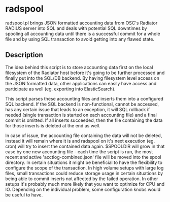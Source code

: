 # radspool
radspool.pl brings JSON formatted accounting data from OSC's Radiator RADIUS 
server into SQL and deals with potential SQL downtimes by spooling all 
accounting data until there is a successful commit for a whole file and by
using SQL transaction to avoid getting into any flawed state.

## Description
The idea behind this script is to store accounting data first on the local
filesystem of the Radiator host before it's going to be further processed and
finally put into the SQL/DB backend. By having filesystem level access on the
JSON formatted data, other applications can easily have access and participate
as well (eg. exporting into ElasticSearch).

This script parses these accounting files and inserts them into a configured
SQL backend. If the SQL backend is non-functional, cannot be accessed, has
any certain issue that leads to an exception, it will SQL rollback if needed
(single transaction is started on each accounting file) and a final commit is
omitted. If all inserts succeeded, then the file containing the data for those
inserts is deleted at the end as well.

In case of issue, the accounting file containing the data will not be deleted,
instead it will remain where it is and radspool on it's next execution
(eg. cron) will try to insert the contained data again. $SPOOLDIR will grow
in that case by one new accounting file - each time the script is run, the
most recent and active 'acctlog-combined.json' file will be moved into the
spool directory. In certain situations it might be beneficial to have the
flexibility to configure the scope of the transaction. In high volume setups
with large log files, small transactions could reduce storage usage in
certain situations by being able to commit inserts not affected by the failed
operation. In other setups it's probably much more likely that you want to
optimize for CPU and IO. Depending on the individual problem, some
configuration knobs would be useful to have.

